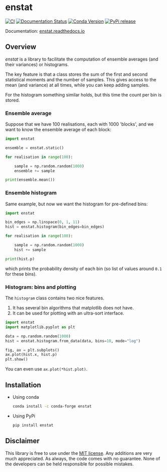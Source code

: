 # enstat

[![CI](https://github.com/tdegeus/enstat/workflows/CI/badge.svg)](https://github.com/tdegeus/enstat/actions)
[![Documentation Status](https://readthedocs.org/projects/enstat/badge/?version=latest)](https://enstat.readthedocs.io)
[![Conda Version](https://img.shields.io/conda/vn/conda-forge/enstat.svg)](https://anaconda.org/conda-forge/enstat)
[![PyPi release](https://img.shields.io/pypi/v/enstat.svg)](https://pypi.org/project/enstat/)

Documentation: [enstat.readthedocs.io](https://enstat.readthedocs.io)

## Overview

*enstat* is a library to facilitate the computation of ensemble averages
(and their variances) or histograms.

The key feature is that a class stores the sum of the first and second statistical moments
and the number of samples.
This gives access to the mean (and variance) at all times, while you can keep adding samples.

For the histogram something similar holds, but this time the count per bin is stored.

### Ensemble average

Suppose that we have 100 realisations, each with 1000 'blocks', and we want to know the ensemble
average of each block:

```python
import enstat

ensemble = enstat.static()

for realisation in range(100):

    sample = np.random.random(1000)
    ensemble += sample

print(ensemble.mean())
```

### Ensemble histogram

Same example, but now we want the histogram for pre-defined bins:
```python
import enstat

bin_edges = np.linspace(0, 1, 11)
hist = enstat.histogram(bin_edges=bin_edges)

for realisation in range(100):

    sample = np.random.random(1000)
    hist += sample

print(hist.p)
```

which prints the probability density of each bin (so list of values around `0.1` for these bins).

### Histogram: bins and plotting

The `histogram` class contains two nice features.

1.  It has several bin algorithms that matplotlib does not have.
2.  It can be used for plotting with an ultra-sort interface.

```python
import enstat
import matplotlib.pyplot as plt

data = np.random.random(1000)
hist = enstat.histogram.from_data(data, bins=10, mode="log")

fig, ax = plt.subplots()
ax.plot(hist.x, hist.p)
plt.show()
```
You can even use `ax.plot(*hist.plot)`.

## Installation

-   Using conda

    ```bash
    conda install -c conda-forge enstat
    ```

-   Using PyPi

    ```bash
    pip install enstat
    ```

## Disclaimer

This library is free to use under the
[MIT license](https://github.com/tdegeus/enstat/blob/master/LICENSE).
Any additions are very much appreciated.
As always, the code comes with no guarantee.
None of the developers can be held responsible for possible mistakes.
